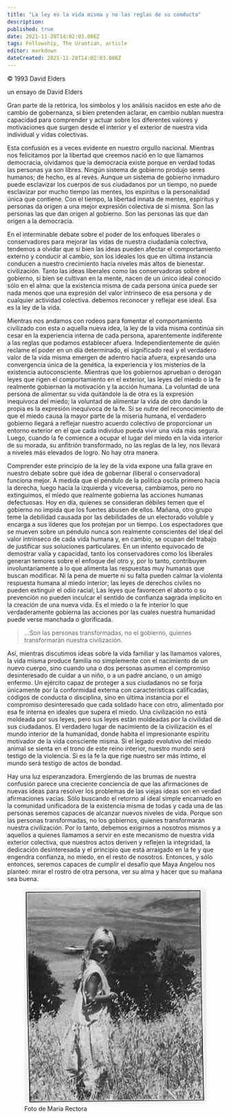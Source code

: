 ```yaml
---
title: "La ley es la vida misma y no las reglas de su conducta"
description:
published: true
date: 2021-11-28T14:02:03.086Z
tags: Fellowship, The Urantian, article
editor: markdown
dateCreated: 2021-11-28T14:02:03.086Z
---
```


<p class="v-card v-sheet theme--light gray lighten-3 px-2">© 1993 David Elders</p>

un ensayo de David Elders

Gran parte de la retórica, los símbolos y los análisis nacidos en este año de cambio de gobernanza, si bien pretenden aclarar, en cambio nublan nuestra capacidad para comprender y actuar sobre los diferentes valores y motivaciones que surgen desde el interior y el exterior de nuestra vida individual y vidas colectivas.

Esta confusión es a veces evidente en nuestro orgullo nacional. Mientras nos felicitamos por la libertad que creemos nació en lo que llamamos democracia, olvidamos que la democracia existe porque en verdad todas las personas ya son libres. Ningún sistema de gobierno produjo seres humanos; de hecho, es al revés. Aunque un sistema de gobierno inmaduro puede esclavizar los cuerpos de sus ciudadanos por un tiempo, no puede esclavizar por mucho tiempo las mentes, los espíritus o la personalidad única que contiene. Con el tiempo, la libertad innata de mentes, espíritus y personas da origen a una mejor expresión colectiva de sí misma. Son las personas las que dan origen al gobierno. Son las personas las que dan origen a la democracia.

En el interminable debate sobre el poder de los enfoques liberales o conservadores para mejorar las vidas de nuestra ciudadanía colectiva, tendemos a olvidar que si bien las ideas pueden afectar el comportamiento externo y conducir al cambio, son los ideales los que en última instancia conducen a nuestro crecimiento hacia niveles más altos de bienestar. civilización. Tanto las ideas liberales como las conservadoras sobre el gobierno, si bien se cultivan en la mente, nacen de un único ideal conocido sólo en el alma: que la existencia misma de cada persona única puede ser nada menos que una expresión del valor intrínseco de esa persona y de cualquier actividad colectiva. debemos reconocer y reflejar ese ideal. Esa es la ley de la vida.

Mientras nos andamos con rodeos para fomentar el comportamiento civilizado con esta o aquella nueva idea, la ley de la vida misma continúa sin cesar en la experiencia interna de cada persona, aparentemente indiferente a las reglas que podamos establecer afuera. Independientemente de quién reclame el poder en un día determinado, el significado real y el verdadero valor de la vida misma emergen de adentro hacia afuera, expresando una convergencia única de la genética, la experiencia y los misterios de la existencia autoconsciente. Mientras que los gobiernos aprueban o derogan leyes que rigen el comportamiento en el exterior, las leyes del miedo o la fe realmente gobiernan la motivación y la acción humana. La voluntad de una persona de alimentar su vida quitándole la de otra es la expresión inequívoca del miedo; la voluntad de alimentar la vida de otro dando la propia es la expresión inequívoca de la fe. Si se nutre del reconocimiento de que el miedo causa la mayor parte de la miseria humana, el verdadero gobierno llegará a reflejar nuestro acuerdo colectivo de proporcionar un entorno exterior en el que cada individuo pueda vivir una vida más segura. Luego, cuando la fe comience a ocupar el lugar del miedo en la vida interior de su morada, su anfitrión transformado, no las reglas de la ley, nos llevará a niveles más elevados de logro. No hay otra manera.

Comprender este principio de la ley de la vida expone una falla grave en nuestro debate sobre qué idea de gobernar (liberal o conservadora) funciona mejor. A medida que el péndulo de la política oscila primero hacia la derecha, luego hacia la izquierda y viceversa, cambiamos, pero no extinguimos, el miedo que realmente gobierna las acciones humanas defectuosas. Hoy en día, quienes se consideran débiles temen que el gobierno no impida que los fuertes abusen de ellos. Mañana, otro grupo teme la debilidad causada por las debilidades de un electorado voluble y encarga a sus líderes que los protejan por un tiempo. Los espectadores que se mueven sobre un péndulo nunca son realmente conscientes del ideal del valor intrínseco de cada vida humana y, en cambio, se ocupan del trabajo de justificar sus soluciones particulares. En un intento equivocado de demostrar valía y capacidad, tanto los conservadores como los liberales generan temores sobre el enfoque del otro y, por lo tanto, contribuyen involuntariamente a lo que alimenta las respuestas muy humanas que buscan modificar. Ni la pena de muerte ni su falta pueden calmar la violenta respuesta humana al miedo interior; las leyes de derechos civiles no pueden extinguir el odio racial; Las leyes que favorecen el aborto o su prevención no pueden inculcar el sentido de confianza sagrada implícito en la creación de una nueva vida. Es el miedo o la fe interior lo que verdaderamente gobierna las acciones por las cuales nuestra humanidad puede verse manchada o glorificada.

> ...Son las personas transformadas, no el gobierno, quienes transformarán nuestra civilización.

Así, mientras discutimos ideas sobre la vida familiar y las llamamos valores, la vida misma produce familia no simplemente con el nacimiento de un nuevo cuerpo, sino cuando una o dos personas asumen el compromiso desinteresado de cuidar a un niño, o a un padre anciano, o un amigo enfermo. Un ejército capaz de proteger a sus ciudadanos no se forja únicamente por la conformidad externa con características calificadas, códigos de conducta o disciplina, sino en última instancia por el compromiso desinteresado que cada soldado hace con otro, alimentado por esa fe interna en ideales que supera el miedo. Una civilización no está moldeada por sus leyes, pero sus leyes están moldeadas por la civilidad de sus ciudadanos. El verdadero lugar de nacimiento de la civilización es el mundo interior de la humanidad, donde habita el impresionante espíritu motivador de la vida consciente misma. Si el legado evolutivo del miedo animal se sienta en el trono de este reino interior, nuestro mundo será testigo de la violencia. Si es la fe la que rige nuestro ser más íntimo, el mundo será testigo de actos de bondad.

Hay una luz esperanzadora. Emergiendo de las brumas de nuestra confusión parece una creciente conciencia de que las afirmaciones de nuevas ideas para resolver los problemas de las viejas ideas son en verdad afirmaciones vacías. Sólo buscando el retorno al ideal simple encarnado en la comunidad unificadora de la existencia misma de todas y cada una de las personas seremos capaces de alcanzar nuevos niveles de vida. Porque son las personas transformadas, no los gobiernos, quienes transformarán nuestra civilización. Por lo tanto, debemos exigirnos a nosotros mismos y a aquellos a quienes llamamos a servir en este mecanismo de nuestra vida exterior colectiva, que nuestros actos deriven y reflejen la integridad, la dedicación desinteresada y el principio que está arraigado en la fe y que engendra confianza, no miedo, en el resto de nosotros. Entonces, y sólo entonces, seremos capaces de cumplir el desafío que Maya Angelou nos planteó: mirar el rostro de otra persona, ver su alma y hacer que su mañana sea buena.

<figure id="Figure_1" class="image urantiapedia">
<img src="/image/article/The_Urantian/Photo_by_Mary_Rector.jpg">
<figcaption>Foto de María Rectora</figcaption>
</figure>

